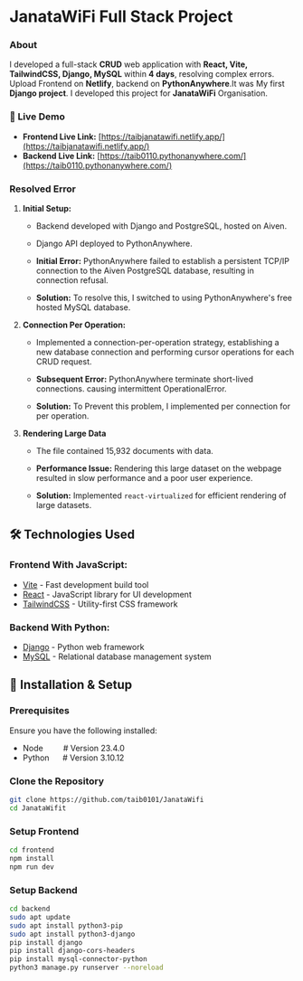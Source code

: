 # JanataWiFi Full Stack Project

### About

I developed a full-stack **CRUD** web application with **React, Vite, TailwindCSS, Django, MySQL** within **4 days**, resolving complex errors. Upload Frontend on **Netlify**, backend on **PythonAnywhere**.It was My first **Django project**. I developed this project for **JanataWiFi** Organisation.

### 🚀 Live Demo

- **Frontend Live Link:** [https://taibjanatawifi.netlify.app/](https://taibjanatawifi.netlify.app/)
- **Backend Live Link:** [https://taib0110.pythonanywhere.com/](https://taib0110.pythonanywhere.com/)

### Resolved Error

1.  **Initial Setup:**

    - Backend developed with Django and PostgreSQL, hosted on Aiven.
    - Django API deployed to PythonAnywhere.

    - **Initial Error:** PythonAnywhere failed to establish a persistent TCP/IP connection to the Aiven PostgreSQL database, resulting in connection refusal.

    - **Solution:** To resolve this, I switched to using PythonAnywhere's free hosted MySQL database.

2.  **Connection Per Operation:**

    - Implemented a connection-per-operation strategy,
      establishing a new database connection and performing cursor operations for each CRUD request.

    - **Subsequent Error:** PythonAnywhere terminate short-lived connections. causing intermittent
      OperationalError.

    - **Solution:** To Prevent this problem, I implemented per connection for per operation.

3. **Rendering Large Data**
    - The file contained 15,932 documents with data.

    - **Performance Issue:** Rendering this large dataset on the webpage resulted in slow performance and a poor user experience.
    
    - **Solution:** Implemented `react-virtualized` for efficient rendering of large datasets.

## 🛠 Technologies Used

### Frontend With JavaScript:

- [Vite](https://vitejs.dev/) - Fast development build tool
- [React](https://react.dev/) - JavaScript library for UI development
- [TailwindCSS](https://tailwindcss.com/) - Utility-first CSS framework

### Backend With Python:

- [Django](https://www.djangoproject.com/) - Python web framework
- [MySQL](https://www.mysql.com/) - Relational database management system

## 🔧 Installation & Setup

### Prerequisites

Ensure you have the following installed:

- Node &nbsp;&nbsp;&nbsp;&nbsp;&nbsp;&nbsp;&nbsp;&nbsp;# Version 23.4.0
- Python &nbsp;&nbsp;&nbsp;&nbsp;&nbsp;# Version 3.10.12

### Clone the Repository

```sh
git clone https://github.com/taib0101/JanataWifi
cd JanataWifit
```

### Setup Frontend

```sh
cd frontend
npm install
npm run dev
```

### Setup Backend

```sh
cd backend
sudo apt update
sudo apt install python3-pip
sudo apt install python3-django
pip install django
pip install django-cors-headers
pip install mysql-connector-python
python3 manage.py runserver --noreload
```
